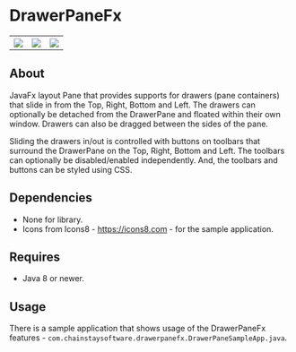 # DrawerPaneFx
 
 <table>
 <tr>
 <th><img src="http://i.imgur.com/0pkounN.png"></th>
 <th><img src="http://i.imgur.com/znG03jK.png"></th>
 <th><img src="http://i.imgur.com/afFedcl.png"></th>
 </tr>
 </table>

## About 

 JavaFx layout Pane that provides supports for drawers
 (pane containers) that slide in from the Top, Right, Bottom and Left.
 The drawers can optionally be detached from the DrawerPane and floated
 within their own window. Drawers can also be dragged between the
 sides of the pane.
 
 Sliding the drawers in/out is controlled with buttons on toolbars that
 surround the DrawerPane on the Top, Right, Bottom and Left. The toolbars
 can optionally be disabled/enabled independently. And, the toolbars
 and buttons can be styled using CSS.
 
## Dependencies
* None for library.
* Icons from Icons8 - https://icons8.com - for the sample application.
 
## Requires
* Java 8 or newer.
 
## Usage
 
There is a sample application that shows usage of the DrawerPaneFx features - `com.chainstaysoftware.drawerpanefx.DrawerPaneSampleApp.java`.
